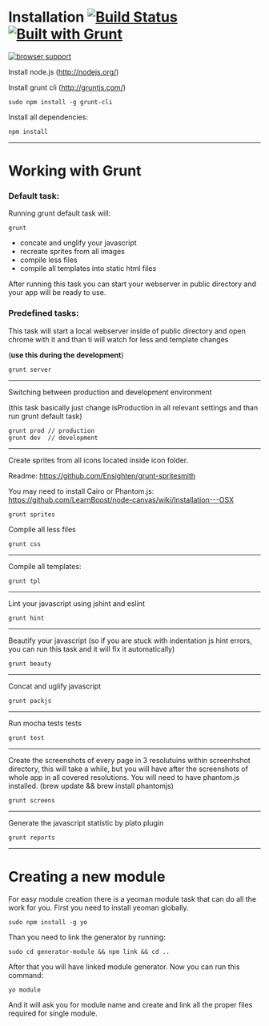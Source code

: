 Installation [![Build Status](https://travis-ci.org/danielhusar/frontdev-workflow.png?branch=master)](https://travis-ci.org/danielhusar/frontdev-workflow) [![Built with Grunt](https://cdn.gruntjs.com/builtwith.png)](http://gruntjs.com/)
============

[![browser support](https://ci.testling.com/danielhusar/frontdev-workflow.png)](https://ci.testling.com/danielhusar/frontdev-workflow)


Install node.js (http://nodejs.org/)

Install grunt cli (http://gruntjs.com/)

	sudo npm install -g grunt-cli


Install all dependencies:

	npm install


***

Working with Grunt
==================
### Default task:
Running grunt default task will:

	grunt

- concate and unglify your javascript
- recreate sprites from all images
- compile less files
- compile all templates into static html files

After running this task you can start your webserver in public directory and your app will be ready to use.

### Predefined tasks:

This task will start a local webserver inside of public directory and open chrome with it and than ti will watch for less and template changes

(**use this during the development**)

	grunt server

***

Switching between production and development environment

(this task basically just change isProduction in all relevant settings and than run grunt default task)

	grunt prod // production
	grunt dev  // development

***

Create sprites from all icons located inside icon folder.

Readme: https://github.com/Ensighten/grunt-spritesmith

You may need to install Cairo or Phantom.js: https://github.com/LearnBoost/node-canvas/wiki/Installation---OSX

	grunt sprites

Compile all less files

	grunt css

***
Compile all templates:

	grunt tpl

***
Lint your javascript using jshint and eslint

	grunt hint

***
Beautify your javascript (so if you are stuck with indentation js hint errors, you can run this task and it will fix it automatically)

	grunt beauty

***
Concat and uglify javascript

	grunt packjs

***
Run mocha tests tests

	grunt test

***
Create the screenshots of every page in 3 resolutuins within screenhshot directory, this will take a while, but you will have after the screenshots of whole app in all covered resolutions.
You will need to have phantom.js installed. (brew update && brew install phantomjs)

	grunt screens

***
Generate the javascript statistic by plato plugin

	grunt reports

***


Creating a new module
=====================
For easy module creation there is a yeoman module task that can do all the work for you.
First you need to install yeoman globally.

	sudo npm install -g yo

Than you need to link the generator by running:

	sudo cd generator-module && npm link && cd ..

After that you will have linked module generator.
Now you can run this command:

	yo module

And it will ask you for module name and create and link all the proper files required for single module.
